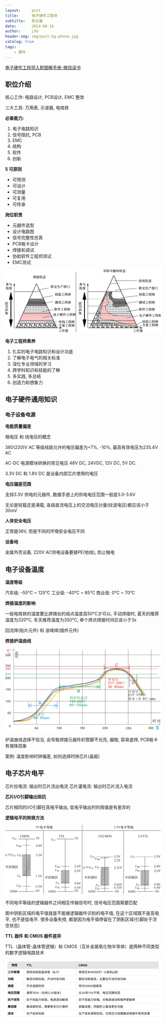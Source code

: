 ```yaml
---
layout:     post
title:      电子硬件工程师
subtitle:   职业篇
date:       2024-08-16
author:     LXG
header-img: img/post-bg-phone.jpg
catalog: true
tags:
    - 硬件
---
```


[电子硬件工程师入职图解手册-微信读书](https://weread.qq.com/web/reader/d0032170811e7ec39g0185d0)

## 职位介绍

核心工作: 电路设计, PCB设计, EMC 整改

三大工具: 万用表, 示波器, 电烙铁

**必备能力:**

1. 电子电路知识
2. 信号阻抗, PCB
3. EMC
4. 结构
5. 软件
6. 创新

**5 可原则**

* 可预测
* 可设计
* 可测量
* 可复用
* 可传承

**岗位职责**

* 元器件选型
* 设计电路图
* 信号完整性仿真
* PCB板卡设计
* 焊接和调试
* 协助软件工程师测试
* EMC测试

![electronics_engineer](/images/electronics/electronics_engineer.png)

**电子工程师素养**

1. 扎实的电子电路知识和设计功底
2. 了解电子电气的相关标准
3. 深化专业领域的学习
4. 跨学科知识和技能的了解
5. 多实践, 多总结
6. 创造力和想象力

## 电子硬件通用知识

### 电子设备电源

**电能质量偏差**

相电压 和 线电压的概念

380(220)V AC 等级线路允许的电压偏差为+7%, -10%, 最高有效电压为235.4V AC

AC-DC 电源模块转换的常见电压 48V DC, 24VDC, 12V DC, 5V DC. 

3.3V DC 和 1.8V DC 是设备内部芯片使用的电压

**电压偏差范围**

支持3.3V 供电的元器件, 数据手册上的供电电压范围一般是3.0-3.6V

无论是轻载还是满载, 各级直流电压上的交流电压分量(纹波电压)都应该小于30mV

**人体安全电压**

正常是36V, 但是不同的环境安全电压不同

**设备地**

金属外壳设备, 220V AC供电设备要接PE(地线), 防止触电

## 电子设备温度

**温度等级**

汽车级: -55°C ~ 125°C
工业级: -40°C ~ 85°C
商业级: 0°C ~ 70°C

**焊接温度的影响**

一般电烙铁的温度要比焊锡丝的熔点温度高50°C才可以, 手动焊接时, 夏天的推荐温度为320°C, 冬天推荐温度为350°C, 单个焊点焊接时间应该小于3s

回流焊(贴片元件) 和 波峰焊(插件元件)

**焊接炉温曲线**

![temperature_curve](/images/electronics/temperature_curve.png)

炉温曲线选择不恰当, 会导致焊接元器件的管脚不光亮, 偏暗, 容易虚焊, PCB板卡有锡珠现象

案例: 温度影响时钟偏差, 如何选择时钟芯片(晶振)

## 电子芯片电平

芯片拉电流: 输出时芯片流出电流
芯片灌电流: 输出时芯片流入电流

**芯片I/O引脚输出阻抗**

芯片相同的I/O引脚在高电平输出, 低电平输出时的阻值是有差异的

**逻辑电平的转换方法**

![cmos_ttl](/images/electronics/cmos_ttl.png)

不同电平等级的逻辑器件之间相互传输信号时, 信号电压范围需要匹配

图中阴影区域的电平值就是不能被逻辑器件识别的电平值, 在这个区域既不是高电平, 也不是低电平. 很多设备失控, 都是因为电平值停留在了阴影区域(引脚处于浮空状态)

**TTL 器件 和  CMOS 器件差异**

TTL（晶体管-晶体管逻辑）和 CMOS（互补金属氧化物半导体）是两种不同类型的数字逻辑电路技术

![cmos_ttl_2](/images/electronics/cmos_ttl_2.png)



































































